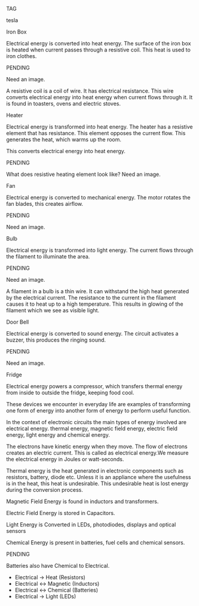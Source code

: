 TAG

tesla

Iron Box

Electrical energy is converted into heat energy. The surface of the iron box is heated when current passes through a resistive coil. This heat is used to iron clothes.

PENDING

Need an image.

A resistive coil is a coil of wire. It has electrical resistance. This wire converts electrical energy into heat energy when current flows through it. It is found in toasters, ovens and electric stoves.

Heater

Electrical energy is transformed into heat energy. The heater has a resistive element that has resistance. This element opposes the current flow. This generates the heat, which warms up the room.

This converts electrical energy into heat energy.

PENDING

What does resistive heating element look like? Need an image.

Fan

Electrical energy is converted to mechanical energy. The motor rotates the fan blades, this creates airflow.

PENDING

Need an image.

Bulb

Electrical energy is transformed into light energy. The current flows through the filament to illuminate the area.

PENDING

Need an image.

A filament in a bulb is a thin wire. It can withstand the high heat generated by the electrical current. The resistance to the current in the filament causes it to heat up to a high temperature. This results in glowing of the filament which we see as visible light.

Door Bell

Electrical energy is converted to sound energy. The circuit activates a buzzer, this produces the ringing sound.

PENDING

Need an image.

Fridge

Electrical energy powers a compressor, which transfers thermal energy from inside to outside the fridge, keeping food cool.

These devices we encounter in everyday life are examples of transforming one form of energy into another form of energy to perform useful function.

In the context of electronic circuits the main types of energy involved are electrical energy. thermal energy, magnetic field energy, electric field energy, light energy and chemical energy.

The electrons have kinetic energy when they move. The flow of electrons creates an electric current. This is called as electrical energy.We measure the electrical energy in Joules or watt-seconds.

Thermal energy is the heat generated in electronic components such as resistors, battery, diode etc. Unless it is an appliance where the usefulness is in the heat, this heat is undesirable. This undesirable heat is lost energy during the conversion process.

Magnetic Field Energy is found in inductors and transformers.

Electric Field Energy is stored in  Capacitors.

Light Energy is Converted in LEDs, photodiodes, displays and optical sensors

Chemical Energy is present in batteries, fuel cells and chemical sensors.

PENDING

Batteries also have Chemical to Electrical.

   - Electrical → Heat (Resistors)
   - Electrical ↔ Magnetic (Inductors)
   - Electrical ↔ Chemical (Batteries)
   - Electrical → Light (LEDs)
